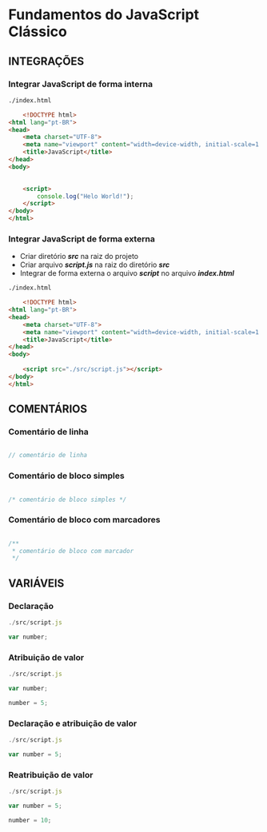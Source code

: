 # Fundamentos do JavaScript Clássico

## INTEGRAÇÕES

### Integrar JavaScript de forma interna 

~~~ html
./index.html

    <!DOCTYPE html>
<html lang="pt-BR">
<head>
    <meta charset="UTF-8">
    <meta name="viewport" content="width=device-width, initial-scale=1.0">
    <title>JavaScript</title>   
</head>
<body>
    

    <script>
        console.log("Helo World!");
    </script>
</body>
</html>
~~~

### Integrar JavaScript de forma externa

- Criar diretório ***src*** na raiz do projeto
- Criar arquivo ***script.js*** na raiz do diretório ***src***
- Integrar de forma externa o arquivo ***script*** no arquivo ***index.html***

~~~ html
./index.html

    <!DOCTYPE html>
<html lang="pt-BR">
<head>
    <meta charset="UTF-8">
    <meta name="viewport" content="width=device-width, initial-scale=1.0">
    <title>JavaScript</title>   
</head>
<body>
    
    <script src="./src/script.js"></script>
</body>
</html>
~~~

## COMENTÁRIOS

### Comentário de linha

~~~ javascript

// comentário de linha

~~~

### Comentário de bloco simples

~~~ javascript

/* comentário de bloco simples */

~~~

### Comentário de bloco com marcadores

~~~ javascript

/** 
 * comentário de bloco com marcador
 */

~~~

## VARIÁVEIS

### Declaração

~~~ javascript
./src/script.js

var number;

~~~

### Atribuição de valor

~~~ javascript
./src/script.js

var number;

number = 5;

~~~

### Declaração e atribuição de valor

~~~ javascript
./src/script.js

var number = 5;

~~~

### Reatribuição de valor

~~~ javascript
./src/script.js

var number = 5;

number = 10;

~~~